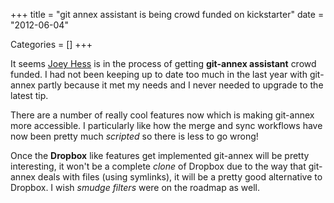 +++
title = "git annex assistant is being crowd funded on kickstarter"
date = "2012-06-04"


Categories = []
+++

It seems [Joey Hess](http://kitenet.net/~joey/) is in the process of
getting __git-annex assistant__ crowd funded. I had not been keeping
up to date too much in the last year with git-annex partly because it
met my needs and I never needed to upgrade to the latest tip.

There are a number of really cool features now which is making
git-annex more accessible. I particularly like how the merge and sync
workflows have now been pretty much _scripted_ so there is less to go
wrong!

Once the __Dropbox__ like features get implemented git-annex will be
pretty interesting, it won't be a complete _clone_ of Dropbox due to
the way that git-annex deals with files (using symlinks), it will be a
pretty good alternative to Dropbox. I wish _smudge filters_ were on
the roadmap as well.
